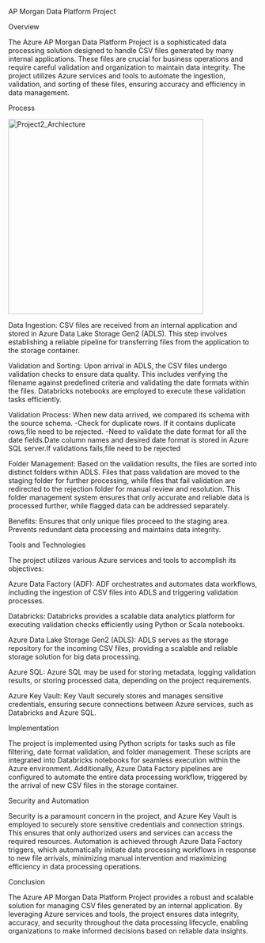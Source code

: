 AP Morgan Data Platform Project

 Overview

The Azure AP Morgan Data Platform Project is a sophisticated data processing solution designed to handle CSV files generated by many internal applications. These files are crucial for business operations and require careful validation and organization to maintain data integrity. The project utilizes Azure services and tools to automate the ingestion, validation, and sorting of these files, ensuring accuracy and efficiency in data management.

 Process
 
<img width="394" alt="Project2_Archiecture" src="https://github.com/SoundaryaSenthil/proj2/assets/161588836/edd5bf16-0b42-4994-a5be-b556134749bd">
 
 Data Ingestion: CSV files are received from an internal application and stored in Azure Data Lake Storage Gen2 (ADLS). This step involves establishing a reliable pipeline for transferring files from the application to the storage container.

 Validation and Sorting: Upon arrival in ADLS, the CSV files undergo validation checks to ensure data quality. This includes verifying the filename against predefined criteria and validating the date formats within the files. Databricks notebooks are employed to execute these validation tasks efficiently.

 Validation Process:
When new data arrived, we compared its schema with the source schema.
     -Check for duplicate rows. If it contains duplicate rows,file need to be rejected.
     -Need to validate the date format for all the date fields.Date column names and desired date format is stored in Azure SQL server.If validations fails,file need to be rejected


 Folder Management: Based on the validation results, the files are sorted into distinct folders within ADLS. Files that pass validation are moved to the staging folder for further processing, while files that fail validation are redirected to the rejection folder for manual review and resolution. This folder management system ensures that only accurate and reliable data is processed further, while flagged data can be addressed separately.

 Benefits:
Ensures that only unique files proceed to the staging area.
Prevents redundant data processing and maintains data integrity.

Tools and Technologies

The project utilizes various Azure services and tools to accomplish its objectives:

  Azure Data Factory (ADF): ADF orchestrates and automates data workflows, including the ingestion of CSV files into ADLS and triggering validation processes.

  Databricks: Databricks provides a scalable data analytics platform for executing validation checks efficiently using Python or Scala notebooks.

  Azure Data Lake Storage Gen2 (ADLS): ADLS serves as the storage repository for the incoming CSV files, providing a scalable and reliable storage solution for big data processing.

  Azure SQL: Azure SQL may be used for storing metadata, logging validation results, or storing processed data, depending on the project requirements.

  Azure Key Vault: Key Vault securely stores and manages sensitive credentials, ensuring secure connections between Azure services, such as Databricks and Azure SQL.

 Implementation

The project is implemented using Python scripts for tasks such as file filtering, date format validation, and folder management. These scripts are integrated into Databricks notebooks for seamless execution within the Azure environment. Additionally, Azure Data Factory pipelines are configured to automate the entire data processing workflow, triggered by the arrival of new CSV files in the storage container.

 Security and Automation

Security is a paramount concern in the project, and Azure Key Vault is employed to securely store sensitive credentials and connection strings. This ensures that only authorized users and services can access the required resources. Automation is achieved through Azure Data Factory triggers, which automatically initiate data processing workflows in response to new file arrivals, minimizing manual intervention and maximizing efficiency in data processing operations.

 Conclusion

The Azure AP Morgan Data Platform Project provides a robust and scalable solution for managing CSV files generated by an internal application. By leveraging Azure services and tools, the project ensures data integrity, accuracy, and security throughout the data processing lifecycle, enabling organizations to make informed decisions based on reliable data insights.
